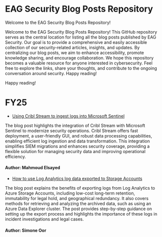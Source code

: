 # EAG Security Blog Posts Repository

Welcome to the EAG Security Blog Posts Repository!

Welcome to the EAG Security Blog Posts Repository! This GitHub repository serves as the central location for listing all the blog posts published by EAG Security. Our goal is to provide a comprehensive and easily accessible collection of our security-related articles, insights, and updates. By centralizing our blog posts, we aim to enhance accessibility, promote knowledge sharing, and encourage collaboration. We hope this repository becomes a valuable resource for anyone interested in cybersecurity. Feel free to explore the links, share your thoughts, and contribute to the ongoing conversation around security. Happy reading!

Happy reading!

# FY25

- [Using Cribl Stream to ingest logs into Microsoft Sentinel](https://techcommunity.microsoft.com/blog/microsoftsentinelblog/using-cribl-stream-to-ingest-logs-into-microsoft-sentinel/4179790)

The blog post highlights the integration of Cribl Stream with Microsoft Sentinel to modernize security operations. Cribl Stream offers fast deployment, a user-friendly GUI, and robust data processing capabilities, enabling efficient log ingestion and data transformation. This integration simplifies SIEM migrations and enhances security coverage, providing a flexible solution for managing security data and improving operational efficiency.

#### Author: Mahmoud Elsayed

- [How to use Log Analytics log data exported to Storage Accounts](https://techcommunity.microsoft.com/blog/microsoft-security-blog/how-to-use-log-analytics-log-data-exported-to-storage-accounts/4264045)

The blog post explains the benefits of exporting logs from Log Analytics to Azure Storage Accounts, including low-cost long-term retention, immutability for legal hold, and geographical redundancy. It also covers methods for retrieving and analyzing the archived data, such as using an Azure Data Explorer cluster. The post provides step-by-step guidance on setting up the export process and highlights the importance of these logs in incident investigations and legal cases.

#### Author: Simone Oor
